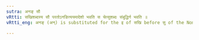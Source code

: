 ```yaml
---
sutra: अनङ् सौ
vRtti: सखिशब्दस्य सौ परतोऽनङित्ययमादेशो भवति स चेत्सुशब्दः संबुद्धिर्न भवति ॥
vRtti_eng: अनङ् (अन्) is substituted for the इ of सखि before सु of the Nominative Singular, (but not in the Vocative Singular).

---
```

